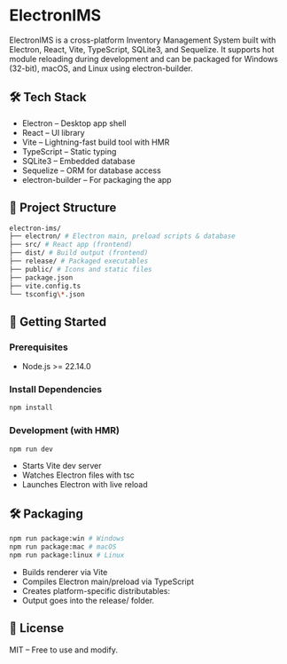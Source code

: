 # ElectronIMS

ElectronIMS is a cross-platform Inventory Management System built with Electron, React, Vite, TypeScript, SQLite3, and Sequelize. It supports hot module reloading during development and can be packaged for Windows (32-bit), macOS, and Linux using electron-builder.

## 🛠 Tech Stack

- Electron – Desktop app shell
- React – UI library
- Vite – Lightning-fast build tool with HMR
- TypeScript – Static typing
- SQLite3 – Embedded database
- Sequelize – ORM for database access
- electron-builder – For packaging the app

## 📆 Project Structure

```bash
electron-ims/
├── electron/ # Electron main, preload scripts & database
├── src/ # React app (frontend)
├── dist/ # Build output (frontend)
├── release/ # Packaged executables
├── public/ # Icons and static files
├── package.json
├── vite.config.ts
└── tsconfig\*.json
```

## 🚀 Getting Started

### Prerequisites

- Node.js >= 22.14.0

### Install Dependencies

```bash
npm install
```

### Development (with HMR)

```bash
npm run dev
```

- Starts Vite dev server
- Watches Electron files with tsc
- Launches Electron with live reload

## 🛠 Packaging

```bash
npm run package:win # Windows
npm run package:mac # macOS
npm run package:linux # Linux
```

- Builds renderer via Vite
- Compiles Electron main/preload via TypeScript
- Creates platform-specific distributables:
- Output goes into the release/ folder.

## 📄 License

MIT – Free to use and modify.
